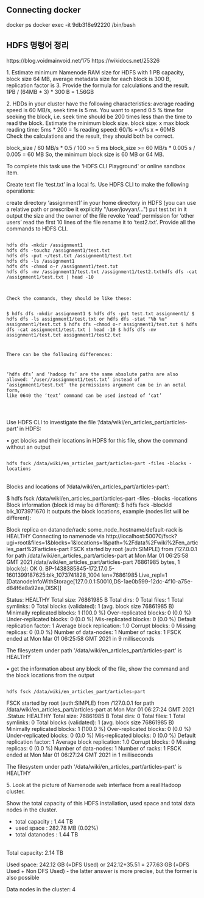 <h2>Connecting docker</h2>
docker ps
docker exec -it 9db318e92220 /bin/bash

<h2>HDFS 명령어 정리</h2>
https://blog.voidmainvoid.net/175
https://wikidocs.net/25326

<br>
<p>
1. Estimate minimum Namenode RAM size for HDFS with 1 PB capacity, block size 64 MB, average metadata size for each block is 300 B, replication factor is 3. Provide the formula for calculations and the result.
1PB / (64MB * 3) * 300 B = 1.56GB
</p>
<p>
2. HDDs in your cluster have the following characteristics: average reading speed is 60 MB/s, seek time is 5 ms. You want to spend 0.5 % time for seeking the block, i.e. seek time should be 200 times less than the time to read the block. Estimate the minimum block size.
block size: x
max block reading time: 5ms * 200 = 1s
reading speed: 60/1s = x/1s
x = 60MB
<br>
Check the calculations and the result, they should both be correct.

block_size / 60 MB/s * 0.5 / 100 >= 5 ms
block_size >= 60 MB/s * 0.005 s / 0.005 = 60 MB
So, the minimum block size is 60 MB or 64 MB.
</p>
<p>
To complete this task use the 'HDFS CLI Playground' or online sandbox item.

Create text file ‘test.txt’ in a local fs. Use HDFS CLI to make the following operations:

сreate directory ‘assignment1’ in your home directory in HDFS (you can use a relative path or prescribe it explicitly "/user/jovyan/...")
put test.txt in it
output the size and the owner of the file
revoke ‘read’ permission for ‘other users’
read the first 10 lines of the file
rename it to ‘test2.txt’.
Provide all the commands to HDFS CLI.

</p>
<pre><code>
hdfs dfs -mkdir /assignment1
hdfs dfs -touchz /assignment1/test.txt
hdfs dfs -put ~/test.txt /assignment1/test.txt
hdfs dfs -ls /assignment1
hdfs dfs -chmod o-r /assignment1/test.txt
hdfs dfs -mv /assignment1/test.txt /assignment1/test2.txthdfs dfs -cat /assignment1/test.txt | head -10

<br>
Check the commands, they should be like these:

$ hdfs dfs -mkdir assignment1
$ hdfs dfs -put test.txt assignment1/
$ hdfs dfs -ls assignment1/test.txt or hdfs dfs -stat "%b %u" assignment1/test.txt
$ hdfs dfs -chmod o-r assignment1/test.txt
$ hdfs dfs -cat assignment1/test.txt | head -10
$ hdfs dfs -mv assignment1/test.txt assignment1/test2.txt

There can be the following differences:

‘hdfs dfs’ and ‘hadoop fs’ are the same
absolute paths are also allowed: ‘/user/<username>/assignment1/test.txt’ instead of ‘assignment1/test.txt’
the permissions argument can be in an octal form, like 0640
the ‘text’ command can be used instead of ‘cat’


</code></pre>
Use HDFS CLI to investigate the file ‘/data/wiki/en_articles_part/articles-part’ in HDFS:

• get blocks and their locations in HDFS for this file, show the command without an output
<pre><code>
hdfs fsck /data/wiki/en_articles_part/articles-part -files -blocks -locations </code></pre>

<br>
Blocks and locations of ‘/data/wiki/en_articles_part/articles-part’:

$ hdfs fsck /data/wiki/en_articles_part/articles-part -files -blocks -locations
Block information (block id may be different):
$ hdfs fsck -blockId blk_1073971670
It outputs the block locations, example (nodes list will be different):

Block replica on datanode/rack: some_node_hostname/default-rack is HEALTHY
Connecting to namenode via http://localhost:50070/fsck?ugi=root&files=1&blocks=1&locations=1&path=%2Fdata%2Fwiki%2Fen_articles_part%2Farticles-part
FSCK started by root (auth:SIMPLE) from /127.0.0.1 for path /data/wiki/en_articles_part/articles-part at Mon Mar 01 06:25:58 GMT 2021
/data/wiki/en_articles_part/articles-part 76861985 bytes, 1 block(s):  OK
0. BP-1438385845-172.17.0.5-1601399187625:blk_1073741828_1004 len=76861985 Live_repl=1 [DatanodeInfoWithStorage[127.0.0.1:50010,DS-1ae0b599-12dc-4f10-a75e-d84f6e8a92ea,DISK]]

Status: HEALTHY
 Total size:	76861985 B
 Total dirs:	0
 Total files:	1
 Total symlinks:		0
 Total blocks (validated):	1 (avg. block size 76861985 B)
 Minimally replicated blocks:	1 (100.0 %)
 Over-replicated blocks:	0 (0.0 %)
 Under-replicated blocks:	0 (0.0 %)
 Mis-replicated blocks:		0 (0.0 %)
 Default replication factor:	1
 Average block replication:	1.0
 Corrupt blocks:		0
 Missing replicas:		0 (0.0 %)
 Number of data-nodes:		1
 Number of racks:		1
FSCK ended at Mon Mar 01 06:25:58 GMT 2021 in 9 milliseconds

The filesystem under path '/data/wiki/en_articles_part/articles-part' is HEALTHY

• get the information about any block of the file, show the command and the block locations from the output
<pre><code>
hdfs fsck /data/wiki/en_articles_part/articles-part
</code></pre>

FSCK started by root (auth:SIMPLE) from /127.0.0.1 for path /data/wiki/en_articles_part/articles-part at Mon Mar 01 06:27:24 GMT 2021
.Status: HEALTHY
 Total size:	76861985 B
 Total dirs:	0
 Total files:	1
 Total symlinks:		0
 Total blocks (validated):	1 (avg. block size 76861985 B)
 Minimally replicated blocks:	1 (100.0 %)
 Over-replicated blocks:	0 (0.0 %)
 Under-replicated blocks:	0 (0.0 %)
 Mis-replicated blocks:		0 (0.0 %)
 Default replication factor:	1
 Average block replication:	1.0
 Corrupt blocks:		0
 Missing replicas:		0 (0.0 %)
 Number of data-nodes:		1
 Number of racks:		1
FSCK ended at Mon Mar 01 06:27:24 GMT 2021 in 1 milliseconds


The filesystem under path '/data/wiki/en_articles_part/articles-part' is HEALTHY

<p>
5. Look at the picture of Namenode web interface from a real Hadoop cluster.

Show the total capacity of this HDFS installation, used space and total data nodes in the cluster.

- total capacity : 1.44 TB
- used space : 282.78 MB (0.02%)
- total datanodes : 1.44 TB

<br>
Total capacity: 2.14 TB

Used space: 242.12 GB (=DFS Used) or 242.12+35.51 = 277.63 GB (=DFS Used + Non DFS Used) - the latter answer is more precise, but the former is also possible

Data nodes in the cluster: 4
</p>